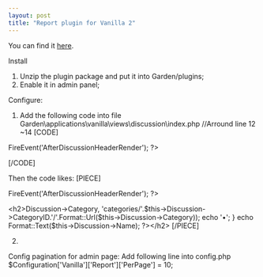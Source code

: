 ```yaml
---
layout: post
title: "Report plugin for Vanilla 2"
---
```


You can find it <a href="http://vanillaforums.org/addon/520/report-system">here</a>.

Install
1. Unzip the plugin package and put it into Garden/plugins;
2. Enable it in admin panel;

Configure:
1. Add the following code into file Garden\applications\vanilla\views\discussion\index.php
//Arround line 12 ~14
[CODE]
<?php $this->FireEvent('AfterDiscussionHeaderRender'); ?>
[/CODE]

Then the code likes:
[PIECE]
<?php $this->FireEvent('AfterDiscussionHeaderRender'); ?>
&lt;h2&gt;<?php
   if (Gdn::Config('Vanilla.Categories.Use') === TRUE) {
      echo Anchor($this->Discussion->Category, 'categories/'.$this->Discussion->CategoryID.'/'.Format::Url($this->Discussion->Category));
      echo '<span>&bull;</span>';
   }
   echo Format::Text($this->Discussion->Name);
?>&lt;/h2&gt;
[/PIECE]

2.
Config pagination for admin page:
Add following line into config.php
$Configuration['Vanilla']['Report']['PerPage'] = 10;